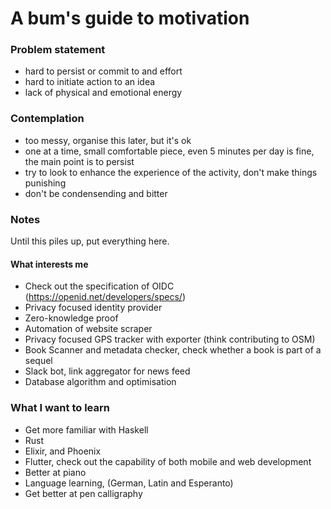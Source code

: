 # A bum's guide to motivation

### Problem statement

- hard to persist or commit to and effort
- hard to initiate action to an idea
- lack of physical and emotional energy

### Contemplation

- too messy, organise this later, but it's ok
- one at a time, small comfortable piece, even 5 minutes per day is fine, the main point is to persist
- try to look to enhance the experience of the activity, don't make things punishing
- don't be condensending and bitter

### Notes

Until this piles up, put everything here.

#### What interests me

- Check out the specification of OIDC (https://openid.net/developers/specs/)
- Privacy focused identity provider 
- Zero-knowledge proof
- Automation of website scraper
- Privacy focused GPS tracker with exporter (think contributing to OSM)
- Book Scanner and metadata checker, check whether a book is part of a sequel
- Slack bot, link aggregator for news feed
- Database algorithm and optimisation

### What I want to learn

- Get more familiar with Haskell
- Rust
- Elixir, and Phoenix
- Flutter, check out the capability of both mobile and web development
- Better at piano
- Language learning, (German, Latin and Esperanto)
- Get better at pen calligraphy